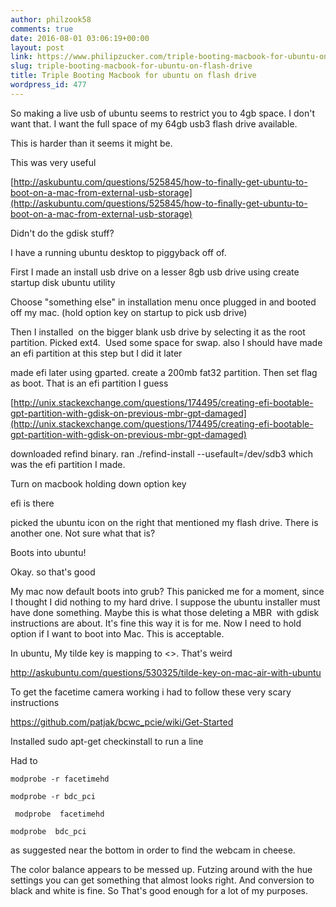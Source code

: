 ```yaml
---
author: philzook58
comments: true
date: 2016-08-01 03:06:19+00:00
layout: post
link: https://www.philipzucker.com/triple-booting-macbook-for-ubuntu-on-flash-drive/
slug: triple-booting-macbook-for-ubuntu-on-flash-drive
title: Triple Booting Macbook for ubuntu on flash drive
wordpress_id: 477
---
```


So making a live usb of ubuntu seems to restrict you to 4gb space. I don't want that. I want the full space of my 64gb usb3 flash drive available.

This is harder than it seems it might be.

This was very useful

[http://askubuntu.com/questions/525845/how-to-finally-get-ubuntu-to-boot-on-a-mac-from-external-usb-storage](http://askubuntu.com/questions/525845/how-to-finally-get-ubuntu-to-boot-on-a-mac-from-external-usb-storage)

Didn't do the gdisk stuff?

I have a running ubuntu desktop to piggyback off of.

First I made an install usb drive on a lesser 8gb usb drive using create startup disk ubuntu utility

Choose "something else" in installation menu once plugged in and booted off my mac. (hold option key on startup to pick usb drive)

Then I installed  on the bigger blank usb drive by selecting it as the root partition. Picked ext4.  Used some space for swap. also I should have made an efi partition at this step but I did it later

made efi later using gparted. create a 200mb fat32 partition. Then set flag as boot. That is an efi partition I guess

[http://unix.stackexchange.com/questions/174495/creating-efi-bootable-gpt-partition-with-gdisk-on-previous-mbr-gpt-damaged](http://unix.stackexchange.com/questions/174495/creating-efi-bootable-gpt-partition-with-gdisk-on-previous-mbr-gpt-damaged)

downloaded refind binary. ran ./refind-install --usefault=/dev/sdb3 which was the efi partition I made.

Turn on macbook holding down option key

efi is there

picked the ubuntu icon on the right that mentioned my flash drive. There is another one. Not sure what that is?

Boots into ubuntu!

Okay. so that's good

My mac now default boots into grub? This panicked me for a moment, since I thought I did nothing to my hard drive. I suppose the ubuntu installer must have done something. Maybe this is what those deleting a MBR  with gdisk instructions are about. It's fine this way it is for me. Now I need to hold option if I want to boot into Mac. This is acceptable.

In ubuntu, My tilde key is mapping to <>. That's weird

http://askubuntu.com/questions/530325/tilde-key-on-mac-air-with-ubuntu



To get the facetime camera working i had to follow these very scary instructions

https://github.com/patjak/bcwc_pcie/wiki/Get-Started

Installed sudo apt-get checkinstall to run a line

Had to

    
    modprobe -r facetimehd
    
    modprobe -r bdc_pci
    
     modprobe  facetimehd
    
    modprobe  bdc_pci




as suggested near the bottom in order to find the webcam in cheese.

The color balance appears to be messed up. Futzing around with the hue settings you can get something that almost looks right. And conversion to black and white is fine. So That's good enough for a lot of my purposes.










